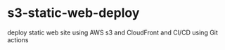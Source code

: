 # s3-static-web-deploy
deploy static web site using AWS s3 and CloudFront and CI/CD using Git actions
